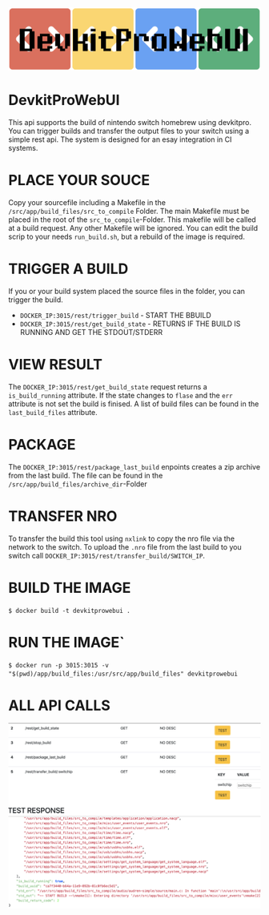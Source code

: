 <img src="logo.png" />
 
# DevkitProWebUI

This api supports the build of nintendo switch homebrew using devkitpro.
You can trigger builds and transfer the output files to your switch using a simple rest api.
The system is designed for an esay integration in CI systems.







# PLACE YOUR SOUCE
Copy your sourcefile including a Makefile in the `/src/app/build_files/src_to_compile` Folder.
The main Makefile must be placed in the root of the `src_to_compile`-Folder.
This makefile will be called at a build request. Any other Makefile will be ignored.
You can edit the build scrip to your needs `run_build.sh`, but a rebuild of the image is required.



# TRIGGER A BUILD
If you or your build system placed the source files in the folder, you can trigger the build.

* `DOCKER_IP:3015/rest/trigger_build` - START THE BBUILD
* `DOCKER_IP:3015/rest/get_build_state` - RETURNS IF THE BUILD IS RUNNING AND GET THE STDOUT/STDERR

# VIEW RESULT
The `DOCKER_IP:3015/rest/get_build_state` request returns a `is_build_running` attribute.
If the state changes to `flase` and the `err` attribute is not set the build is finised.
A list of build files can be found in the `last_build_files` attribute.

# PACKAGE
The `DOCKER_IP:3015/rest/package_last_build` enpoints creates a zip archive from the last build.
The file can be found in the `/src/app/build_files/archive_dir`-Folder

# TRANSFER NRO
To transfer the build this tool using `nxlink` to copy the nro file via the network to the switch.
To upload the `.nro` file from the last build to you switch call `DOCKER_IP:3015/rest/transfer_build/SWITCH_IP`.


# BUILD THE IMAGE
`$ docker build -t devkitprowebui .`
# RUN THE IMAGE`
 `$ docker run -p 3015:3015 -v "$(pwd)/app/build_files:/usr/src/app/build_files" devkitprowebui`



# ALL API CALLS
<img src="api.png" />